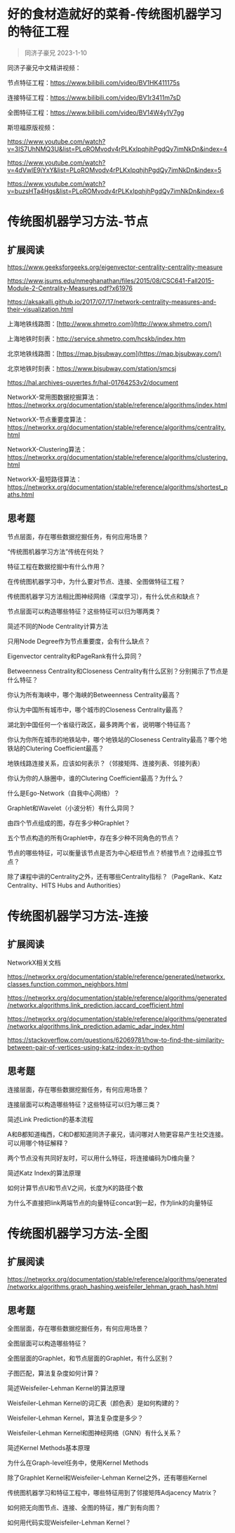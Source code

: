 # 好的食材造就好的菜肴-传统图机器学习的特征工程

> 同济子豪兄 2023-1-10

同济子豪兄中文精讲视频：

节点特征工程：https://www.bilibili.com/video/BV1HK411175s

连接特征工程：https://www.bilibili.com/video/BV1r3411m7sD

全图特征工程：https://www.bilibili.com/video/BV14W4y1V7gg

斯坦福原版视频：

https://www.youtube.com/watch?v=3IS7UhNMQ3U&list=PLoROMvodv4rPLKxIpqhjhPgdQy7imNkDn&index=4

https://www.youtube.com/watch?v=4dVwlE9jYxY&list=PLoROMvodv4rPLKxIpqhjhPgdQy7imNkDn&index=5

https://www.youtube.com/watch?v=buzsHTa4Hgs&list=PLoROMvodv4rPLKxIpqhjhPgdQy7imNkDn&index=6

# 传统图机器学习方法-节点

## 扩展阅读

https://www.geeksforgeeks.org/eigenvector-centrality-centrality-measure

https://www.jsums.edu/nmeghanathan/files/2015/08/CSC641-Fall2015-Module-2-Centrality-Measures.pdf?x61976

https://aksakalli.github.io/2017/07/17/network-centrality-measures-and-their-visualization.html

上海地铁线路图：[http://www.shmetro.com](http://www.shmetro.com/)

上海地铁时刻表：http://service.shmetro.com/hcskb/index.htm

北京地铁线路图：[https://map.bjsubway.com](https://map.bjsubway.com/)

北京地铁时刻表：https://www.bjsubway.com/station/smcsj

https://hal.archives-ouvertes.fr/hal-01764253v2/document

NetworkX-常用图数据挖掘算法：https://networkx.org/documentation/stable/reference/algorithms/index.html

NetworkX-节点重要度算法：https://networkx.org/documentation/stable/reference/algorithms/centrality.html

NetworkX-Clustering算法：https://networkx.org/documentation/stable/reference/algorithms/clustering.html

NetworkX-最短路径算法：https://networkx.org/documentation/stable/reference/algorithms/shortest_paths.html

## 思考题

节点层面，存在哪些数据挖掘任务，有何应用场景？

“传统图机器学习方法”传统在何处？

特征工程在数据挖掘中有什么作用？

在传统图机器学习中，为什么要对节点、连接、全图做特征工程？

传统图机器学习方法相比图神经网络（深度学习），有什么优点和缺点？

节点层面可以构造哪些特征？这些特征可以归为哪两类？

简述不同的Node Centrality计算方法

只用Node Degree作为节点重要度，会有什么缺点？

Eigenvector centrality和PageRank有什么异同？

Betweenness Centrality和Closeness Centrality有什么区别？分别揭示了节点是什么特征？

你认为所有海峡中，哪个海峡的Betweenness Centrality最高？

你认为中国所有城市中，哪个城市的Closeness Centrality最高？

湖北到中国任何一个省级行政区，最多跨两个省，说明哪个特征高？

你认为你所在城市的地铁站中，哪个地铁站的Closeness Centrality最高？哪个地铁站的Clutering Coefficient最高？

地铁线路连接关系，应该如何表示？（邻接矩阵、连接列表、邻接列表）

你认为你的人脉圈中，谁的Clutering Coefficient最高？为什么？

什么是Ego-Network（自我中心网络）？

Graphlet和Wavelet（小波分析）有什么异同？

由四个节点组成的图，存在多少种Graphlet？

五个节点构造的所有Graphlet中，存在多少种不同角色的节点？

节点的哪些特征，可以衡量该节点是否为中心枢纽节点？桥接节点？边缘孤立节点？

除了课程中讲的Centrality之外，还有哪些Centrality指标？（PageRank、Katz Centrality、HITS Hubs and Authorities）

# 传统图机器学习方法-连接

## 扩展阅读

NetworkX相关文档

https://networkx.org/documentation/stable/reference/generated/networkx.classes.function.common_neighbors.html

https://networkx.org/documentation/stable/reference/algorithms/generated/networkx.algorithms.link_prediction.jaccard_coefficient.html

https://networkx.org/documentation/stable/reference/algorithms/generated/networkx.algorithms.link_prediction.adamic_adar_index.html

https://stackoverflow.com/questions/62069781/how-to-find-the-similarity-between-pair-of-vertices-using-katz-index-in-python

## 思考题

连接层面，存在哪些数据挖掘任务，有何应用场景？

连接层面可以构造哪些特征？这些特征可以归为哪三类？

简述Link Prediction的基本流程

A和B都知道梅西，C和D都知道同济子豪兄，请问哪对人物更容易产生社交连接。可以用哪个特征解释？

两个节点没有共同好友时，可以用什么特征，将连接编码为D维向量？

简述Katz Index的算法原理

如何计算节点U和节点V之间，长度为K的路径个数

为什么不直接把link两端节点的向量特征concat到一起，作为link的向量特征

# 传统图机器学习方法-全图

## 扩展阅读

https://networkx.org/documentation/stable/reference/algorithms/generated/networkx.algorithms.graph_hashing.weisfeiler_lehman_graph_hash.html

## 思考题

全图层面，存在哪些数据挖掘任务，有何应用场景？

全图层面可以构造哪些特征？

全图层面的Graphlet，和节点层面的Graphlet，有什么区别？

子图匹配，算法复杂度如何计算？

简述Weisfeiler-Lehman Kernel的算法原理

Weisfeiler-Lehman Kernel的词汇表（颜色表）是如何构建的？

Weisfeiler-Lehman Kernel，算法复杂度是多少？

Weisfeiler-Lehman Kernel和图神经网络（GNN）有什么关系？

简述Kernel Methods基本原理

为什么在Graph-level任务中，使用Kernel Methods

除了Graphlet Kernel和Weisfeiler-Lehman Kernel之外，还有哪些Kernel

传统图机器学习和特征工程中，哪些特征用到了邻接矩阵Adjacency Matrix？

如何把无向图节点、连接、全图的特征，推广到有向图？

如何用代码实现Weisfeiler-Lehman Kernel？